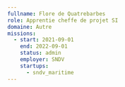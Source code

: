 ```yaml
---
fullname: Flore de Quatrebarbes
role: Apprentie cheffe de projet SI
domaine: Autre
missions:
  - start: 2021-09-01
    end: 2022-09-01
    status: admin
    employer: SNDV
    startups:
      - sndv_maritime
---
```

